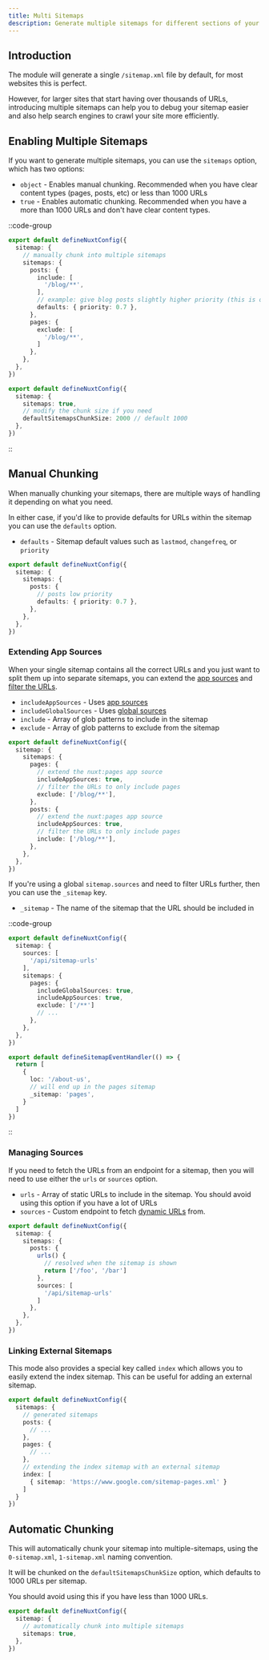 ```yaml
---
title: Multi Sitemaps
description: Generate multiple sitemaps for different sections of your site.
---
```


## Introduction

The module will generate a single `/sitemap.xml` file by default, for most websites this is perfect.

However, for larger sites that start having over thousands of URLs, introducing multiple sitemaps can help
you to debug your sitemap easier and also help search engines to crawl your site more efficiently.

## Enabling Multiple Sitemaps

If you want to generate multiple sitemaps, you can use the `sitemaps` option, which has two options:
- `object` - Enables manual chunking. Recommended when you have clear content types (pages, posts, etc) or less than 1000 URLs
- `true` - Enables automatic chunking. Recommended when you have a more than 1000 URLs and don't have clear content types.

::code-group

```ts [Manual Chunking]
export default defineNuxtConfig({
  sitemap: {
    // manually chunk into multiple sitemaps
    sitemaps: {
      posts: {
        include: [
          '/blog/**',
        ],
        // example: give blog posts slightly higher priority (this is optional)
        defaults: { priority: 0.7 },
      },
      pages: {
        exclude: [
          '/blog/**',
        ]
      },
    },
  },
})
```

```ts [Automatic Chunking]
export default defineNuxtConfig({
  sitemap: {
    sitemaps: true,
    // modify the chunk size if you need
    defaultSitemapsChunkSize: 2000 // default 1000
  },
})
```

::

## Manual Chunking

When manually chunking your sitemaps, there are multiple ways of handling it depending on what you need.

In either case, if you'd like to provide defaults for URLs within the sitemap you can use the `defaults` option.

- `defaults` - Sitemap default values such as `lastmod`, `changefreq`, or `priority`

```ts
export default defineNuxtConfig({
  sitemap: {
    sitemaps: {
      posts: {
        // posts low priority
        defaults: { priority: 0.7 },
      },
    },
  },
})
```

### Extending App Sources

When your single sitemap contains all the correct URLs and you just want to split them up into separate sitemaps,
you can extend the [app sources](/docs/sitemap/getting-started/data-sources) and [filter the URLs](/docs/sitemap/guides/filtering-urls).

- `includeAppSources` - Uses [app sources](/docs/sitemap/getting-started/data-sources)
- `includeGlobalSources` - Uses [global sources](/docs/sitemap/getting-started/data-sources)
- `include` - Array of glob patterns to include in the sitemap
- `exclude` - Array of glob patterns to exclude from the sitemap

```ts [nuxt.config.ts]
export default defineNuxtConfig({
  sitemap: {
    sitemaps: {
      pages: {
        // extend the nuxt:pages app source
        includeAppSources: true,
        // filter the URLs to only include pages
        exclude: ['/blog/**'],
      },
      posts: {
        // extend the nuxt:pages app source
        includeAppSources: true,
        // filter the URLs to only include pages
        include: ['/blog/**'],
      },
    },
  },
})
```

If you're using a global `sitemap.sources` and need to filter URLs further, then you can use the `_sitemap` key.

- `_sitemap` - The name of the sitemap that the URL should be included in

::code-group

```ts [nuxt.config.ts]
export default defineNuxtConfig({
  sitemap: {
    sources: [
      '/api/sitemap-urls'
    ],
    sitemaps: {
      pages: {
        includeGlobalSources: true,
        includeAppSources: true,
        exclude: ['/**']
        // ...
      },
    },
  },
})
```

```ts [server/api/sitemap-urls.ts]
export default defineSitemapEventHandler(() => {
  return [
    {
      loc: '/about-us',
      // will end up in the pages sitemap
      _sitemap: 'pages',
    }
  ]
})
```

::

### Managing Sources

If you need to fetch the URLs from an endpoint for a sitemap, then you will need to use either the `urls` or `sources` option.

- `urls` - Array of static URLs to include in the sitemap. You should avoid using this option if you have a lot of URLs
- `sources` - Custom endpoint to fetch [dynamic URLs](/docs/sitemap/guides/dynamic-urls) from.

```ts
export default defineNuxtConfig({
  sitemap: {
    sitemaps: {
      posts: {
        urls() {
          // resolved when the sitemap is shown
          return ['/foo', '/bar']
        },
        sources: [
          '/api/sitemap-urls'
        ]
      },
    },
  },
})
```

### Linking External Sitemaps

This mode also provides a special key called `index` which allows you to easily extend the index sitemap. This can be useful
for adding an external sitemap.

```ts
export default defineNuxtConfig({
  sitemaps: {
    // generated sitemaps
    posts: {
      // ...
    },
    pages: {
      // ...
    },
    // extending the index sitemap with an external sitemap
    index: [
      { sitemap: 'https://www.google.com/sitemap-pages.xml' }
    ]
  }
})
```

## Automatic Chunking

This will automatically chunk your sitemap into multiple-sitemaps, using the `0-sitemap.xml`, `1-sitemap.xml` naming convention.

It will be chunked on the `defaultSitemapsChunkSize` option, which defaults to 1000 URLs per sitemap.

You should avoid using this if you have less than 1000 URLs.

```ts
export default defineNuxtConfig({
  sitemap: {
    // automatically chunk into multiple sitemaps
    sitemaps: true,
  },
})
```

